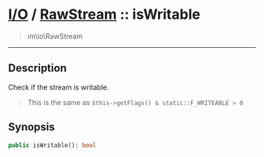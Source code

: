 # [I/O](io.md) / [RawStream](io-RawStream.md) :: isWritable
 > im\io\RawStream
____

## Description
Check if the stream is writable.

 > This is the same as `$this->getFlags() & static::F_WRITEABLE > 0`  

## Synopsis
```php
public isWritable(): bool
```
